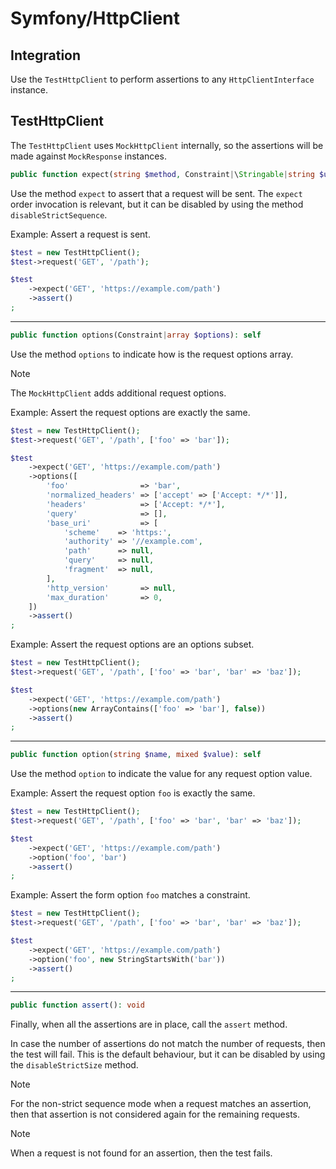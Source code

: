 # Symfony/HttpClient

## Integration

Use the `TestHttpClient` to perform assertions to any `HttpClientInterface` instance.

## TestHttpClient

The `TestHttpClient` uses `MockHttpClient` internally, so the assertions will be made against `MockResponse` instances.

```php
public function expect(string $method, Constraint|\Stringable|string $uri): self
```

Use the method `expect` to assert that a request will be sent. The `expect` order invocation is relevant,
but it can be disabled by using the method `disableStrictSequence`.

Example: Assert a request is sent.

```php
$test = new TestHttpClient();
$test->request('GET', '/path');

$test
    ->expect('GET', 'https://example.com/path')
    ->assert()
;
```

---

```php
public function options(Constraint|array $options): self
```

Use the method `options` to indicate how is the request options array.

> [!NOTE]
> The `MockHttpClient` adds additional request options.


Example: Assert the request options are exactly the same.

```php
$test = new TestHttpClient();
$test->request('GET', '/path', ['foo' => 'bar']);

$test
    ->expect('GET', 'https://example.com/path')
    ->options([
        'foo'                => 'bar',
        'normalized_headers' => ['accept' => ['Accept: */*']],
        'headers'            => ['Accept: */*'],
        'query'              => [],
        'base_uri'           => [
            'scheme'    => 'https:',
            'authority' => '//example.com',
            'path'      => null,
            'query'     => null,
            'fragment'  => null,
        ],
        'http_version'       => null,
        'max_duration'       => 0,
    ])
    ->assert()
;
```

Example: Assert the request options are an options subset.

```php
$test = new TestHttpClient();
$test->request('GET', '/path', ['foo' => 'bar', 'bar' => 'baz']);

$test
    ->expect('GET', 'https://example.com/path')
    ->options(new ArrayContains(['foo' => 'bar'], false))
    ->assert()
;
```

---

```php
public function option(string $name, mixed $value): self
```

Use the method `option` to indicate the value for any request option value.

Example: Assert the request option `foo` is exactly the same.

```php
$test = new TestHttpClient();
$test->request('GET', '/path', ['foo' => 'bar', 'bar' => 'baz']);

$test
    ->expect('GET', 'https://example.com/path')
    ->option('foo', 'bar')
    ->assert()
;
```

Example: Assert the form option `foo` matches a constraint.

```php
$test = new TestHttpClient();
$test->request('GET', '/path', ['foo' => 'bar', 'bar' => 'baz']);

$test
    ->expect('GET', 'https://example.com/path')
    ->option('foo', new StringStartsWith('bar'))
    ->assert()
;
```

---

```php
public function assert(): void
```

Finally, when all the assertions are in place, call the `assert` method.

In case the number of assertions do not match the number of requests, then the test will fail.
This is the default behaviour, but it can be disabled by using the `disableStrictSize` method.

> [!NOTE]
> For the non-strict sequence mode when a request matches an assertion, then that assertion is not considered
> again for the remaining requests.

> [!NOTE]
> When a request is not found for an assertion, then the test fails.
